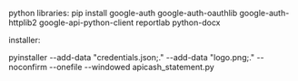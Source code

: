 python libraries:
pip install google-auth google-auth-oauthlib google-auth-httplib2 google-api-python-client reportlab python-docx


installer:

pyinstaller --add-data "credentials.json;." --add-data "logo.png;." --noconfirm --onefile --windowed apicash_statement.py
